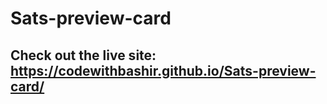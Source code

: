 # Sats-preview-card
## Check out the live site: https://codewithbashir.github.io/Sats-preview-card/

